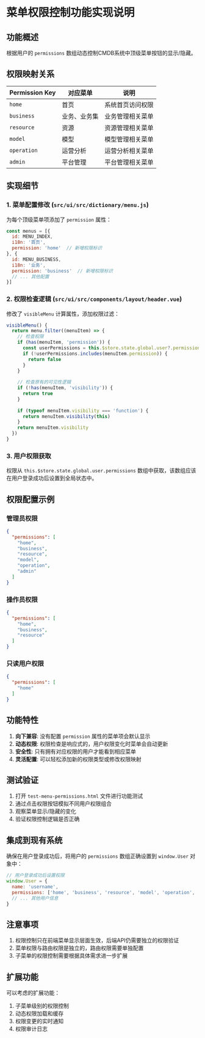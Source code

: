 # 菜单权限控制功能实现说明

## 功能概述

根据用户的 `permissions` 数组动态控制CMDB系统中顶级菜单按钮的显示/隐藏。

## 权限映射关系

| Permission Key | 对应菜单 | 说明 |
|---|---|---|
| `home` | 首页 | 系统首页访问权限 |
| `business` | 业务、业务集 | 业务管理相关菜单 |
| `resource` | 资源 | 资源管理相关菜单 |
| `model` | 模型 | 模型管理相关菜单 |
| `operation` | 运营分析 | 运营分析相关菜单 |
| `admin` | 平台管理 | 平台管理相关菜单 |

## 实现细节

### 1. 菜单配置修改 (`src/ui/src/dictionary/menu.js`)

为每个顶级菜单项添加了 `permission` 属性：

```javascript
const menus = [{
  id: MENU_INDEX,
  i18n: '首页',
  permission: 'home'  // 新增权限标识
}, {
  id: MENU_BUSINESS,
  i18n: '业务',
  permission: 'business'  // 新增权限标识
  // ... 其他配置
}]
```

### 2. 权限检查逻辑 (`src/ui/src/components/layout/header.vue`)

修改了 `visibleMenu` 计算属性，添加权限过滤：

```javascript
visibleMenu() {
  return menu.filter((menuItem) => {
    // 检查权限
    if (has(menuItem, 'permission')) {
      const userPermissions = this.$store.state.global.user?.permissions || []
      if (!userPermissions.includes(menuItem.permission)) {
        return false
      }
    }
    
    // 检查原有的可见性逻辑
    if (!has(menuItem, 'visibility')) {
      return true
    }
    
    if (typeof menuItem.visibility === 'function') {
      return menuItem.visibility(this)
    }
    return menuItem.visibility
  })
}
```

### 3. 用户权限获取

权限从 `this.$store.state.global.user.permissions` 数组中获取，该数组应该在用户登录成功后设置到全局状态中。

## 权限配置示例

### 管理员权限
```json
{
  "permissions": [
    "home",
    "business", 
    "resource",
    "model",
    "operation",
    "admin"
  ]
}
```

### 操作员权限
```json
{
  "permissions": [
    "home",
    "business",
    "resource"
  ]
}
```

### 只读用户权限
```json
{
  "permissions": [
    "home"
  ]
}
```

## 功能特性

1. **向下兼容**: 没有配置 `permission` 属性的菜单项会默认显示
2. **动态权限**: 权限检查是响应式的，用户权限变化时菜单会自动更新
3. **安全性**: 只有拥有对应权限的用户才能看到相应菜单
4. **灵活配置**: 可以轻松添加新的权限类型或修改权限映射

## 测试验证

1. 打开 `test-menu-permissions.html` 文件进行功能测试
2. 通过点击权限按钮模拟不同用户权限组合
3. 观察菜单显示/隐藏的变化
4. 验证权限控制逻辑是否正确

## 集成到现有系统

确保在用户登录成功后，将用户的 `permissions` 数组正确设置到 `window.User` 对象中：

```javascript
// 用户登录成功后设置权限
window.User = {
  name: 'username',
  permissions: ['home', 'business', 'resource', 'model', 'operation', 'admin'],
  // ... 其他用户信息
}
```

## 注意事项

1. 权限控制只在前端菜单显示层面生效，后端API仍需要独立的权限验证
2. 菜单权限与路由权限是独立的，路由权限需要单独配置
3. 子菜单的权限控制需要根据具体需求进一步扩展

## 扩展功能

可以考虑的扩展功能：
1. 子菜单级别的权限控制
2. 动态权限加载和缓存
3. 权限变更的实时通知
4. 权限审计日志